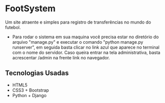 # FootSystem
Um site atraente e simples para registro de transferências no mundo do futebol.
* Para rodar o sistema em sua maquina você precisa estar no diretório do arquivo "manage.py" e executar o comando "python manage.py runserver", em seguida basta clicar no link azul que aparece no terminal com o nome do servidor. Caso queira entrar na tela administrativa, basta acrescentar /admin na frente link no navegador.

## Tecnologias Usadas
* HTML5
* CSS3 + Bootstrap
* Python + Django
